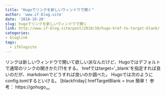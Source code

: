```yaml
---
title: "Hugoでリンクを新しいウィンドウで開く"
author: 'www.if-blog.site'
date: '2018-10-20'
slug: hugoでリンクを新しいウィンドウで開く
link: http://www.if-blog.site/post/2018/10/hugo-href-to-target-blank/
categories:
- bloglink
tags:
  - ifblogsite
---
```


リンクは新しいウィンドウで開いて欲しい派なんだけど、Hugoではデフォルトで通常のリンクの開きかた(?)をする。 hrefではtarget='_blank'を指定すれば良いのだが、markdownでどうすれば良いのか調べた。 Hugoでは次のようにconfig.tomlするといける。 [blackfriday] hrefTargetBlank = true 簡単！ 参考： https://gohugo[... <i class="fas fa-external-link-alt"></i>](http://www.if-blog.site/post/2018/10/hugo-href-to-target-blank/)

